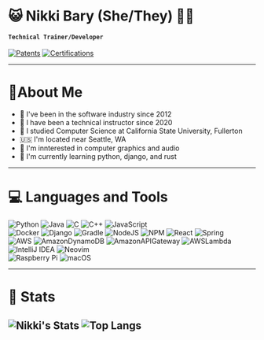 # 😺 Nikki Bary (She/They) 🏳️‍⚧️
**`Technical Trainer/Developer`**
<br/>
<br/>
<a href="https://patents.justia.com/inventor/nikki-josephine-barry">
  <img alt="Patents" title="View My Patents"  src="https://custom-icon-badges.demolab.com/badge/Patents-8A2BE2?logo=award&logoSource=feather"/></a>
<a href="https://www.credly.com/users/nikki-barry">
  <img  alt="Certifications" title="View My Certifications" src="https://img.shields.io/badge/Certifications-orange?logo=credly&logoColor=white"/></a>

---
# 🤖About Me
- 🏢 I've been in the software industry since 2012
- 📏 I have been a technical instructor since 2020
- 🏫 I studied Computer Science at California State University, Fullerton
- 🇺🇸 I'm located near Seattle, WA
- 🔬 I'm innterested in computer graphics and audio
- 🎒 I'm currently learning python, django, and rust
---

# 💻 Languages and Tools
<!-- Badges from https://github.com/Ileriayo/markdown-badges -->
![Python](https://img.shields.io/badge/python-3670A0?style=for-the-badge&logo=python&logoColor=ffdd54)
![Java](https://img.shields.io/badge/java-%23ED8B00.svg?style=for-the-badge&logo=openjdk&logoColor=white)
![C](https://img.shields.io/badge/c-%2300599C.svg?style=for-the-badge&logo=c&logoColor=white)
![C++](https://img.shields.io/badge/c++-%2300599C.svg?style=for-the-badge&logo=c%2B%2B&logoColor=white)
![JavaScript](https://img.shields.io/badge/javascript-%23323330.svg?style=for-the-badge&logo=javascript&logoColor=%23F7DF1E)<br/>
![Docker](https://img.shields.io/badge/docker-%230db7ed.svg?style=for-the-badge&logo=docker&logoColor=white)
![Django](https://img.shields.io/badge/django-%23092E20.svg?style=for-the-badge&logo=django&logoColor=white)
![Gradle](https://img.shields.io/badge/Gradle-02303A.svg?style=for-the-badge&logo=Gradle&logoColor=white)
![NodeJS](https://img.shields.io/badge/node.js-6DA55F?style=for-the-badge&logo=node.js&logoColor=white)
![NPM](https://img.shields.io/badge/NPM-%23CB3837.svg?style=for-the-badge&logo=npm&logoColor=white)
![React](https://img.shields.io/badge/react-%2320232a.svg?style=for-the-badge&logo=react&logoColor=%2361DAFB)
![Spring](https://img.shields.io/badge/spring-%236DB33F.svg?style=for-the-badge&logo=spring&logoColor=white)<br/>
![AWS](https://img.shields.io/badge/AWS-%23FF9900.svg?style=for-the-badge&logo=amazonwebservices&logoColor=white)
![AmazonDynamoDB](https://img.shields.io/badge/Amazon%20DynamoDB-4053D6?style=for-the-badge&logo=Amazon%20DynamoDB&logoColor=white)
![AmazonAPIGateway](https://img.shields.io/badge/Amazon%20API%20Gateway-purple?style=for-the-badge&logo=amazonapigateway&logoColor=white)
![AWSLambda](https://img.shields.io/badge/AWS%20Lambda-orange?style=for-the-badge&logo=awslambda&logoColor=white)<br/>
![IntelliJ IDEA](https://img.shields.io/badge/IntelliJIDEA-000000.svg?style=for-the-badge&logo=intellij-idea&logoColor=white)
![Neovim](https://img.shields.io/badge/NeoVim-%2357A143.svg?&style=for-the-badge&logo=neovim&logoColor=white)<br/>
![Raspberry Pi](https://img.shields.io/badge/-RaspberryPi-C51A4A?style=for-the-badge&logo=Raspberry-Pi)
![macOS](https://img.shields.io/badge/mac%20os-000000?style=for-the-badge&logo=macos&logoColor=F0F0F0)

---

# 🧮 Stats
<!-- GitHub stats from https://github.com/anuraghazra/github-readme-stats -->
![Nikki's Stats](https://github-readme-stats.vercel.app/api?username=nikkibarry&theme=catppuccin_mocha&include_all_commits=true&count_private=true)
![Top Langs](https://github-readme-stats.vercel.app/api/top-langs/?username=nikkibarry&theme=catppucin_mocha&layout=donut)
---
